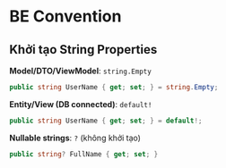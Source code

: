 # BE Convention

## Khởi tạo String Properties

**Model/DTO/ViewModel**: `string.Empty`
```csharp
public string UserName { get; set; } = string.Empty;
```

**Entity/View (DB connected)**: `default!`
```csharp
public string UserName { get; set; } = default!;
```

**Nullable strings**: `?` (không khởi tạo)
```csharp
public string? FullName { get; set; }
```